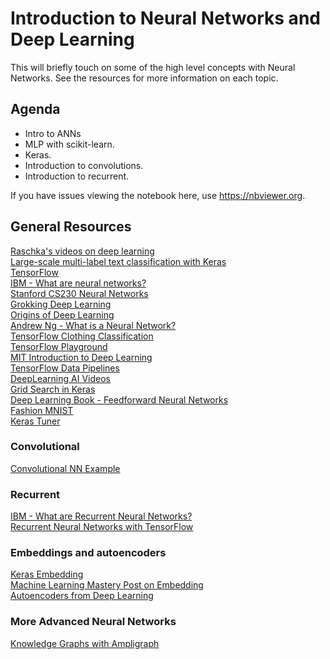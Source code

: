 # Introduction to Neural Networks and Deep Learning
This will briefly touch on some of the high level concepts with Neural Networks. See the resources for more information on each topic.

## Agenda
- Intro to ANNs
- MLP with scikit-learn.    
- Keras.  
- Introduction to convolutions.  
- Introduction to recurrent.

If you have issues viewing the notebook here, use https://nbviewer.org.

## General Resources
[Raschka's videos on deep learning](https://sebastianraschka.com/blog/2021/dl-course.html)
<br>[Large-scale multi-label text classification with Keras](https://keras.io/examples/nlp/multi_label_classification/)
<br>[TensorFlow](https://www.tensorflow.org)
<br>[IBM - What are neural networks?](https://www.ibm.com/cloud/learn/neural-networks)
<br>[Stanford CS230 Neural Networks](https://stanford.edu/~shervine/teaching/cs-230/cheatsheet-convolutional-neural-networks)
<br>[Grokking Deep Learning](https://github.com/iamtrask/Grokking-Deep-Learning)
<br>[Origins of Deep Learning](https://arxiv.org/pdf/1702.07800.pdf)
<br>[Andrew Ng - What is a Neural Network?](https://www.youtube.com/watch?v=n1l-9lIMW7E&list=PLkDaE6sCZn6Ec-XTbcX1uRg2_u4xOEky0&index=3)
<br>[TensorFlow Clothing Classification](https://www.tensorflow.org/tutorials/keras/classification)
<br>[TensorFlow Playground](https://playground.tensorflow.org/#activation=tanh&batchSize=10&dataset=xor&regDataset=reg-plane&learningRate=0.03&regularizationRate=0&noise=0&networkShape=7,7,7,7,7&seed=0.02892&showTestData=true&discretize=false&percTrainData=50&x=true&y=true&xTimesY=false&xSquared=true&ySquared=true&cosX=false&sinX=false&cosY=false&sinY=false&collectStats=false&problem=classification&initZero=false&hideText=false&problem_hide=false&batchSize_hide=false&percTrainData_hide=false&numHiddenLayers_hide=false&playButton_hide=false&learningRate_hide=false&regularizationRate_hide=true&regularization_hide=true)
<br>[MIT Introduction to Deep Learning](http://introtodeeplearning.com/slides/6S191_MIT_DeepLearning_L1.pdf)
<br>[TensorFlow Data Pipelines](https://www.tensorflow.org/guide/data)
<br>[DeepLearning AI Videos](https://www.youtube.com/channel/UCcIXc5mJsHVYTZR1maL5l9w)
<br>[Grid Search in Keras](https://keras.io/guides/keras_tuner/getting_started/)
<br>[Deep Learning Book - Feedforward Neural Networks](https://www.deeplearningbook.org/contents/mlp.html)
<br>[Fashion MNIST](https://www.tensorflow.org/tutorials/keras/classification)
<br>[Keras Tuner](https://keras.io/keras_tuner/)

### Convolutional
[Convolutional NN Example](https://www.tensorflow.org/tutorials/images/cnn)

### Recurrent
[IBM - What are Recurrent Neural Networks?](https://www.ibm.com/cloud/learn/recurrent-neural-networks)
<br>[Recurrent Neural Networks with TensorFlow](https://www.tensorflow.org/guide/keras/rnn)

### Embeddings and autoencoders
[Keras Embedding](https://keras.io/api/layers/core_layers/embedding/)
<br>[Machine Learning Mastery Post on Embedding](https://machinelearningmastery.com/use-word-embedding-layers-deep-learning-keras/)
<br>[Autoencoders from Deep Learning](https://www.deeplearningbook.org/contents/autoencoders.html<br>[])

### More Advanced Neural Networks
[Knowledge Graphs with Ampligraph](https://docs.ampligraph.org/en/1.4.0/)
